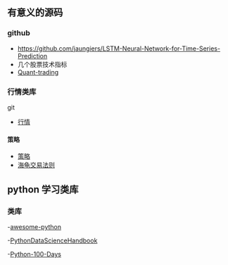## 有意义的源码

### github
- https://github.com/jaungiers/LSTM-Neural-Network-for-Time-Series-Prediction
- 几个股票技术指标 
- [Quant-trading](https://github.com/je-suis-tm/quant-trading)


### 行情类库
git
- [行情](https://github.com/rainx/pytdx)


#### 策略

- [策略](https://github.com/fmzquant/strategies)
- [海龟交易法则](https://github.com/sngyai/Sequoia)


## python 学习类库

### 类库
-[awesome-python](https://github.com/vinta/awesome-python#testing)

-[PythonDataScienceHandbook](https://github.com/jakevdp/PythonDataScienceHandbook)

-[Python-100-Days](https://github.com/jackfrued/Python-100-Days)
